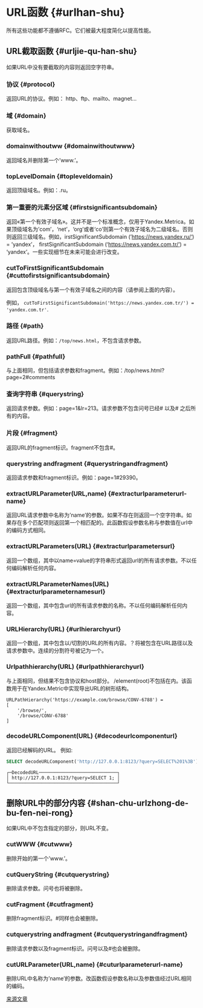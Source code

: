 # URL函数 {#urlhan-shu}

所有这些功能都不遵循RFC。它们被最大程度简化以提高性能。

## URL截取函数 {#urljie-qu-han-shu}

如果URL中没有要截取的内容则返回空字符串。

### 协议 {#protocol}

返回URL的协议。例如： http、ftp、mailto、magnet…

### 域 {#domain}

获取域名。

### domainwithoutww {#domainwithoutwww}

返回域名并删除第一个’www.’。

### topLevelDomain {#topleveldomain}

返回顶级域名。例如：.ru。

### 第一重要的元素分区域 {#firstsignificantsubdomain}

返回«第一个有效子域名»。这并不是一个标准概念，仅用于Yandex.Metrica。如果顶级域名为’com’，‘net’，‘org’或者‘co’则第一个有效子域名为二级域名。否则则返回三级域名。例如，irstSignificantSubdomain (’https://news.yandex.ru/‘) = ’yandex’， firstSignificantSubdomain (‘https://news.yandex.com.tr/’) = ‘yandex’。一些实现细节在未来可能会进行改变。

### cutToFirstSignificantSubdomain {#cuttofirstsignificantsubdomain}

返回包含顶级域名与第一个有效子域名之间的内容（请参阅上面的内容）。

例如， `cutToFirstSignificantSubdomain('https://news.yandex.com.tr/') = 'yandex.com.tr'`.

### 路径 {#path}

返回URL路径。例如：`/top/news.html`，不包含请求参数。

### pathFull {#pathfull}

与上面相同，但包括请求参数和fragment。例如：/top/news.html?page=2#comments

### 查询字符串 {#querystring}

返回请求参数。例如：page=1&lr=213。请求参数不包含问号已经# 以及# 之后所有的内容。

### 片段 {#fragment}

返回URL的fragment标识。fragment不包含#。

### querystring andfragment {#querystringandfragment}

返回请求参数和fragment标识。例如：page=1#29390。

### extractURLParameter(URL,name) {#extracturlparameterurl-name}

返回URL请求参数中名称为’name’的参数。如果不存在则返回一个空字符串。如果存在多个匹配项则返回第一个相匹配的。此函数假设参数名称与参数值在url中的编码方式相同。

### extractURLParameters(URL) {#extracturlparametersurl}

返回一个数组，其中以name=value的字符串形式返回url的所有请求参数。不以任何编码解析任何内容。

### extractURLParameterNames(URL) {#extracturlparameternamesurl}

返回一个数组，其中包含url的所有请求参数的名称。不以任何编码解析任何内容。

### URLHierarchy(URL) {#urlhierarchyurl}

返回一个数组，其中包含以/切割的URL的所有内容。？将被包含在URL路径以及请求参数中。连续的分割符号被记为一个。

### Urlpathhierarchy(URL) {#urlpathhierarchyurl}

与上面相同，但结果不包含协议和host部分。 /element(root)不包括在内。该函数用于在Yandex.Metric中实现导出URL的树形结构。

    URLPathHierarchy('https://example.com/browse/CONV-6788') =
    [
        '/browse/',
        '/browse/CONV-6788'
    ]

### decodeURLComponent(URL) {#decodeurlcomponenturl}

返回已经解码的URL。
例如:

``` sql
SELECT decodeURLComponent('http://127.0.0.1:8123/?query=SELECT%201%3B') AS DecodedURL;
```

    ┌─DecodedURL─────────────────────────────┐
    │ http://127.0.0.1:8123/?query=SELECT 1; │
    └────────────────────────────────────────┘

## 删除URL中的部分内容 {#shan-chu-urlzhong-de-bu-fen-nei-rong}

如果URL中不包含指定的部分，则URL不变。

### cutWWW {#cutwww}

删除开始的第一个’www.’。

### cutQueryString {#cutquerystring}

删除请求参数。问号也将被删除。

### cutFragment {#cutfragment}

删除fragment标识。#同样也会被删除。

### cutquerystring andfragment {#cutquerystringandfragment}

删除请求参数以及fragment标识。问号以及#也会被删除。

### cutURLParameter(URL,name) {#cuturlparameterurl-name}

删除URL中名称为’name’的参数。改函数假设参数名称以及参数值经过URL相同的编码。

[来源文章](https://clickhouse.com/docs/en/query_language/functions/url_functions/) <!--hide-->
